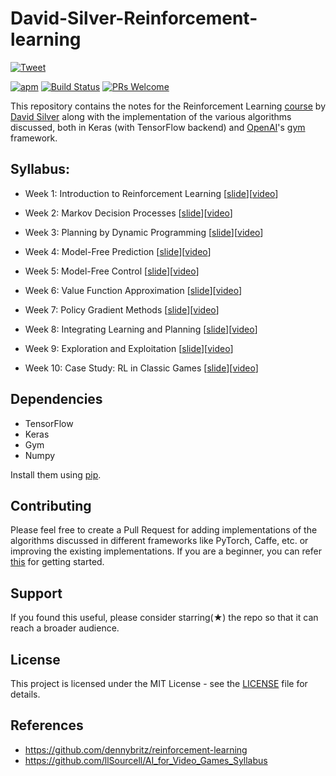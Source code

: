 # David-Silver-Reinforcement-learning 

[![Tweet](https://img.shields.io/twitter/url/http/shields.io.svg?style=social)](https://twitter.com/intent/tweet?text=David%20Silver%20Reinforcement%20Learning%20course%20notes%20along%20with%20implementation&url=https://github.com/dalmia/David-Silver-Reinforcement-learning&hashtags=deeplearning,reinforcementlearning,python,machinelearning,keras)

[![apm](https://img.shields.io/apm/l/vim-mode.svg)]()
[![Build Status](https://travis-ci.org/athityakumar/colorls.svg?branch=master)](https://travis-ci.org/athityakumar/colorls)
[![PRs Welcome](https://img.shields.io/badge/PRs-welcome-brightgreen.svg?style=shields)](http://makeapullrequest.com)

This repository contains the notes for the Reinforcement Learning [course](www0.cs.ucl.ac.uk/staff/d.silver/web/Teaching.html) by [David Silver](http://www0.cs.ucl.ac.uk/staff/d.silver/web/Home.html) along with the implementation of the various algorithms discussed, both in Keras (with TensorFlow backend) and [OpenAI](https://openai.com/)'s [gym](https://github.com/openai/gym) framework.

## Syllabus:

- Week 1: Introduction to Reinforcement Learning [[slide](http://www0.cs.ucl.ac.uk/staff/d.silver/web/Teaching_files/intro_RL.pdf)][[video](https://www.youtube.com/watch?v=2pWv7GOvuf0&list=PL7-jPKtc4r78-wCZcQn5IqyuWhBZ8fOxT&index=1)]

- Week 2: Markov Decision Processes  [[slide](http://www0.cs.ucl.ac.uk/staff/d.silver/web/Teaching_files/MDP.pdf)][[video](https://www.youtube.com/watch?v=lfHX2hHRMVQ&list=PL7-jPKtc4r78-wCZcQn5IqyuWhBZ8fOxT&index=2&t=3223s)]

- Week 3: Planning by Dynamic Programming  [[slide](http://www0.cs.ucl.ac.uk/staff/d.silver/web/Teaching_files/DP.pdf)][[video](https://www.youtube.com/watch?v=Nd1-UUMVfz4&list=PL7-jPKtc4r78-wCZcQn5IqyuWhBZ8fOxT&index=3&t=417s)]

- Week 4: Model-Free Prediction  [[slide](http://www0.cs.ucl.ac.uk/staff/d.silver/web/Teaching_files/MC-TD.pdf)][[video](https://www.youtube.com/watch?v=PnHCvfgC_ZA&list=PL7-jPKtc4r78-wCZcQn5IqyuWhBZ8fOxT&index=4)]

- Week 5: Model-Free Control  [[slide](http://www0.cs.ucl.ac.uk/staff/d.silver/web/Teaching_files/control.pdf)][[video](https://www.youtube.com/watch?v=0g4j2k_Ggc4&list=PL7-jPKtc4r78-wCZcQn5IqyuWhBZ8fOxT&index=5)]

- Week 6: Value Function Approximation  [[slide](http://www0.cs.ucl.ac.uk/staff/d.silver/web/Teaching_files/FA.pdf)][[video](https://www.youtube.com/watch?v=UoPei5o4fps&list=PL7-jPKtc4r78-wCZcQn5IqyuWhBZ8fOxT&index=6)]

- Week 7: Policy Gradient Methods  [[slide](http://www0.cs.ucl.ac.uk/staff/d.silver/web/Teaching_files/pg.pdf)][[video](https://www.youtube.com/watch?v=KHZVXao4qXs&list=PL7-jPKtc4r78-wCZcQn5IqyuWhBZ8fOxT&index=7)]

- Week 8: Integrating Learning and Planning  [[slide](http://www0.cs.ucl.ac.uk/staff/d.silver/web/Teaching_files/dyna.pdf)][[video](https://www.youtube.com/watch?v=ItMutbeOHtc&list=PL7-jPKtc4r78-wCZcQn5IqyuWhBZ8fOxT&index=8)]

- Week 9: Exploration and Exploitation  [[slide](http://www0.cs.ucl.ac.uk/staff/d.silver/web/Teaching_files/XX.pdf)][[video](https://www.youtube.com/watch?v=sGuiWX07sKw&list=PL7-jPKtc4r78-wCZcQn5IqyuWhBZ8fOxT&index=9)]

- Week 10: Case Study: RL in Classic Games  [[slide](http://www0.cs.ucl.ac.uk/staff/d.silver/web/Teaching_files/games.pdf)][[video](https://www.youtube.com/watch?v=kZ_AUmFcZtk&list=PL7-jPKtc4r78-wCZcQn5IqyuWhBZ8fOxT&index=10)]


## Dependencies
- TensorFlow
- Keras
- Gym
- Numpy

Install them using [pip](https://www.google.co.in/url?sa=t&rct=j&q=&esrc=s&source=web&cd=1&cad=rja&uact=8&ved=0ahUKEwjRhLWLnfHYAhVEtY8KHRqfCc4QFggoMAA&url=https%3A%2F%2Fpip.pypa.io%2Fen%2Fstable%2F&usg=AOvVaw18gydNGbBQg6WMxXoxO97K).

## Contributing
Please feel free to create a Pull Request for adding implementations of the algorithms discussed in different frameworks like PyTorch, Caffe, etc. or improving the existing implementations. If you are a beginner, you can refer [this](https://opensource.guide/how-to-contribute/) for getting started.

## Support
If you found this useful, please consider starring(★) the repo so that it can reach a broader audience.

## License
This project is licensed under the MIT License - see the [LICENSE](https://github.com/dalmia/David-Silver-Reinforcement-learning/blob/master/LICENSE) file for details.

## References
- https://github.com/dennybritz/reinforcement-learning
- https://github.com/llSourcell/AI_for_Video_Games_Syllabus
